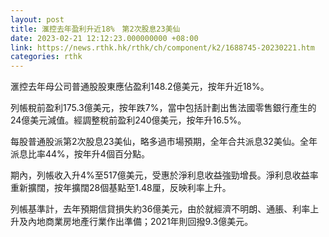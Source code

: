 ```yaml
---
layout: post
title: 滙控去年盈利升近18%　第2次股息23美仙
date: 2023-02-21 12:12:23.000000000 +08:00
link: https://news.rthk.hk/rthk/ch/component/k2/1688745-20230221.htm
categories: rthk
---
```


滙控去年母公司普通股股東應佔盈利148.2億美元，按年升近18%。

列帳稅前盈利175.3億美元，按年跌7%，當中包括計劃出售法國零售銀行產生的24億美元減值。經調整稅前盈利240億美元，按年升16.5%。

每股普通股派第2次股息23美仙，略多過市場預期，全年合共派息32美仙。全年派息比率44%，按年升4個百分點。

期內，列帳收入升4%至517億美元，受惠於淨利息收益強勁增長。淨利息收益率重新擴闊，按年擴闊28個基點至1.48厘，反映利率上升。

列帳基準計，去年預期信貸損失約36億美元，由於就經濟不明朗、通脹、利率上升及內地商業房地產行業作出準備；2021年則回撥9.3億美元。
